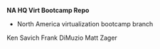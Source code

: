 **NA HQ Virt Bootcamp Repo**
- North America virtualization bootcamp branch

Ken Savich
Frank DiMuzio
Matt Zager
